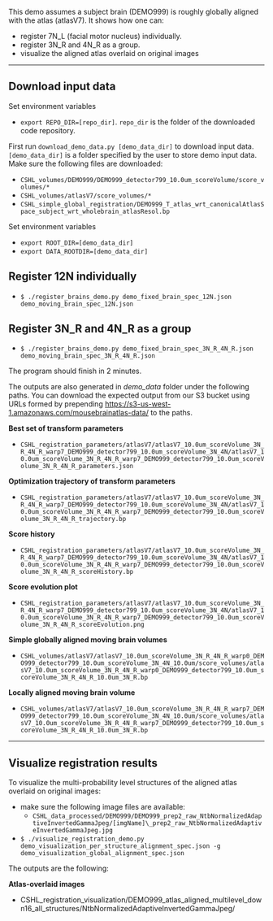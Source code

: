 This demo assumes a subject brain (DEMO999) is roughly globally aligned with the atlas (atlasV7).
It shows how one can:
- register 7N_L (facial motor nucleus) individually.
- register 3N_R and 4N_R as a group.
- visualize the aligned atlas overlaid on original images

---------------------------

## Download input data

Set environment variables
- `export REPO_DIR=[repo_dir]`. `repo_dir` is the folder of the downloaded code repository.

First run `download_demo_data.py [demo_data_dir]` to download input data. `[demo_data_dir]` is a folder specified by the user to store demo input data. Make sure the following files are downloaded:
  - `CSHL_volumes/DEMO999/DEMO999_detector799_10.0um_scoreVolume/score_volumes/*`
  - `CSHL_volumes/atlasV7/score_volumes/*`
  - `CSHL_simple_global_registration/DEMO999_T_atlas_wrt_canonicalAtlasSpace_subject_wrt_wholebrain_atlasResol.bp`

Set environment variables
- `export ROOT_DIR=[demo_data_dir]`
- `export DATA_ROOTDIR=[demo_data_dir]`

## Register 12N individually
- `$ ./register_brains_demo.py demo_fixed_brain_spec_12N.json demo_moving_brain_spec_12N.json`

## Register 3N_R and 4N_R as a group
- `$ ./register_brains_demo.py demo_fixed_brain_spec_3N_R_4N_R.json demo_moving_brain_spec_3N_R_4N_R.json`

The program should finish in 2 minutes.

The outputs are also generated in _demo_data_ folder under the following paths. You can download the expected output from our S3 bucket using URLs formed by prepending https://s3-us-west-1.amazonaws.com/mousebrainatlas-data/ to the paths.

**Best set of transform parameters**
- `CSHL_registration_parameters/atlasV7/atlasV7_10.0um_scoreVolume_3N_R_4N_R_warp7_DEMO999_detector799_10.0um_scoreVolume_3N_4N/atlasV7_10.0um_scoreVolume_3N_R_4N_R_warp7_DEMO999_detector799_10.0um_scoreVolume_3N_R_4N_R_parameters.json`

**Optimization trajectory of transform parameters**
- `CSHL_registration_parameters/atlasV7/atlasV7_10.0um_scoreVolume_3N_R_4N_R_warp7_DEMO999_detector799_10.0um_scoreVolume_3N_4N/atlasV7_10.0um_scoreVolume_3N_R_4N_R_warp7_DEMO999_detector799_10.0um_scoreVolume_3N_R_4N_R_trajectory.bp`

**Score history**
- `CSHL_registration_parameters/atlasV7/atlasV7_10.0um_scoreVolume_3N_R_4N_R_warp7_DEMO999_detector799_10.0um_scoreVolume_3N_4N/atlasV7_10.0um_scoreVolume_3N_R_4N_R_warp7_DEMO999_detector799_10.0um_scoreVolume_3N_R_4N_R_scoreHistory.bp`

**Score evolution plot**
- `CSHL_registration_parameters/atlasV7/atlasV7_10.0um_scoreVolume_3N_R_4N_R_warp7_DEMO999_detector799_10.0um_scoreVolume_3N_4N/atlasV7_10.0um_scoreVolume_3N_R_4N_R_warp7_DEMO999_detector799_10.0um_scoreVolume_3N_R_4N_R_scoreEvolution.png`

**Simple globally aligned moving brain volumes**
- `CSHL_volumes/atlasV7/atlasV7_10.0um_scoreVolume_3N_R_4N_R_warp0_DEMO999_detector799_10.0um_scoreVolume_3N_4N_10.0um/score_volumes/atlasV7_10.0um_scoreVolume_3N_R_4N_R_warp0_DEMO999_detector799_10.0um_scoreVolume_3N_R_4N_R_10.0um_3N_R.bp`

**Locally aligned moving brain volume**
- `CSHL_volumes/atlasV7/atlasV7_10.0um_scoreVolume_3N_R_4N_R_warp7_DEMO999_detector799_10.0um_scoreVolume_3N_4N_10.0um/score_volumes/atlasV7_10.0um_scoreVolume_3N_R_4N_R_warp7_DEMO999_detector799_10.0um_scoreVolume_3N_R_4N_R_10.0um_3N_R.bp`

------------------------

## Visualize registration results

To visualize the multi-probability level structures of the aligned atlas overlaid on original images:
- make sure the following image files are available:
  - `CSHL_data_processed/DEMO999/DEMO999_prep2_raw_NtbNormalizedAdaptiveInvertedGammaJpeg/[imgName]\_prep2_raw_NtbNormalizedAdaptiveInvertedGammaJpeg.jpg`
- `$ ./visualize_registration_demo.py demo_visualization_per_structure_alignment_spec.json -g demo_visualization_global_alignment_spec.json`

The outputs are the following:

**Atlas-overlaid images**
- CSHL_registration_visualization/DEMO999_atlas_aligned_multilevel_down16_all_structures/NtbNormalizedAdaptiveInvertedGammaJpeg/



